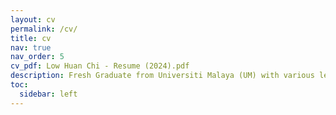 ```yaml
---
layout: cv
permalink: /cv/
title: cv
nav: true
nav_order: 5
cv_pdf: Low Huan Chi - Resume (2024).pdf
description: Fresh Graduate from Universiti Malaya (UM) with various leadership experiences in co-curricular activities. Driven and enthusiastic team player empowered with strong adaptability, creativity, and communication skills. Strong passion in pursuing a sales and marketing career.
toc:
  sidebar: left
---
```


